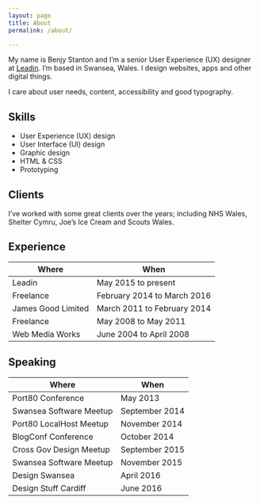 ```yaml
---
layout: page
title: About
permalink: /about/

---
```


My name is Benjy Stanton and I’m a senior User Experience (UX) designer at [Leadin](http://leadin.co.uk/). I’m based in Swansea, Wales. I design websites, apps and other digital things.

I care about user needs, content, accessibility and good typography.

## Skills

- User Experience (UX) design
- User Interface (UI) design
- Graphic design
- HTML & CSS
- Prototyping

## Clients

I’ve worked with some great clients over the years; including NHS Wales, Shelter Cymru, Joe’s Ice Cream and Scouts Wales.

## Experience

Where | When
----- | -----
Leadin | May 2015 to present
Freelance | February 2014 to March 2016
James Good Limited | March 2011 to February 2014
Freelance | May 2008 to May 2011
Web Media Works | June 2004 to April 2008

## Speaking

Where | When
----- | -----
Port80 Conference | May 2013
Swansea Software Meetup | September 2014
Port80 LocalHost Meetup | November 2014
BlogConf Conference | October 2014
Cross Gov Design Meetup | September 2015
Swansea Software Meetup | November 2015
Design Swansea | April 2016
Design Stuff Cardiff | June 2016
